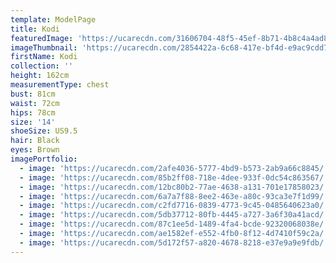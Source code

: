 ```yaml
---
template: ModelPage
title: Kodi
featuredImage: 'https://ucarecdn.com/31606704-48f5-45ef-8b71-4b8c4a4ad897/'
imageThumbnail: 'https://ucarecdn.com/2854422a-6c68-417e-bf4d-e9ac9cdd7520/'
firstName: Kodi
collection: ''
height: 162cm
measurementType: chest
bust: 81cm
waist: 72cm
hips: 78cm
size: '14'
shoeSize: US9.5
hair: Black
eyes: Brown
imagePortfolio:
  - image: 'https://ucarecdn.com/2afe4036-5777-4bd9-b573-2ab9a66c8845/'
  - image: 'https://ucarecdn.com/85b2ff08-718e-4dee-933f-0dc54c863567/'
  - image: 'https://ucarecdn.com/12bc80b2-77ae-4638-a131-701e17858023/'
  - image: 'https://ucarecdn.com/6a7a7f88-8ee2-463e-a80c-93ca3e7f1d99/'
  - image: 'https://ucarecdn.com/c2fd7716-0839-4773-9c45-0485640623a0/'
  - image: 'https://ucarecdn.com/5db37712-80fb-4445-a727-3a6f30a41acd/'
  - image: 'https://ucarecdn.com/87c1ee5d-1489-4fa4-bcde-92320068038e/'
  - image: 'https://ucarecdn.com/ae1582ef-e552-4fb0-8f12-4d7410f59c2a/'
  - image: 'https://ucarecdn.com/5d172f57-a820-4678-8218-e37e9a9e9fdb/'
---
```



